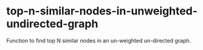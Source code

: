 top-n-similar-nodes-in-unweighted-undirected-graph
==================================================

Function to find top N similar nodes in an un-weighted un-directed graph.
